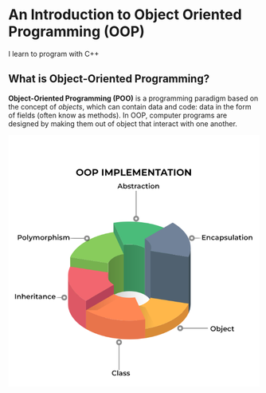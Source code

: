 # An Introduction to Object Oriented Programming (OOP)

I learn to program with C++

## What is Object-Oriented Programming?

**Object-Oriented Programming (POO)** is a programming paradigm based on the concept of *objects*, which can contain data and code: data in the form of fields (often know as methods). In OOP, computer programs are designed by making them out of object that interact with one another.

![alt text](image.png)